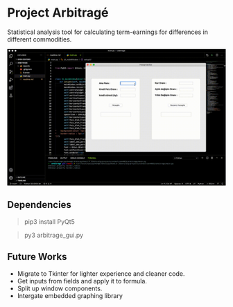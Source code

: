 # Project Arbitragé
Statistical analysis tool for calculating term-earnings for differences in different commodities.

![](assets/demo.gif)

## Dependencies
> pip3 install PyQt5

> py3 arbitrage_gui.py

## Future Works
- Migrate to Tkinter for lighter experience and cleaner code.
- Get inputs from fields and apply it to formula.
- Split up window components.
- Intergate embedded graphing library
